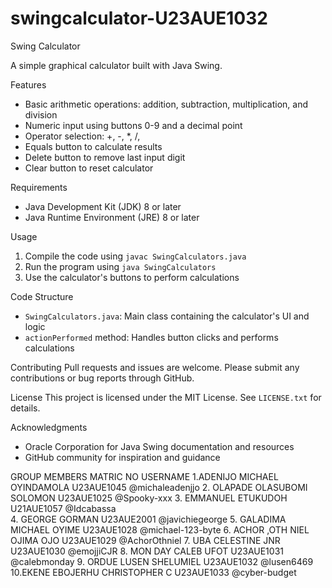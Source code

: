 # swingcalculator-U23AUE1032
Swing Calculator

A simple graphical calculator built with Java Swing.

Features
- Basic arithmetic operations: addition, subtraction, multiplication, and division
- Numeric input using buttons 0-9 and a decimal point
- Operator selection: +, -, *, /, 
- Equals button to calculate results
- Delete button to remove last input digit
- Clear button to reset calculator

Requirements
- Java Development Kit (JDK) 8 or later
- Java Runtime Environment (JRE) 8 or later

Usage
1. Compile the code using `javac SwingCalculators.java`
2. Run the program using `java SwingCalculators`
3. Use the calculator's buttons to perform calculations

Code Structure
- `SwingCalculators.java`: Main class containing the calculator's UI and logic
- `actionPerformed` method: Handles button clicks and performs calculations

Contributing
Pull requests and issues are welcome. Please submit any contributions or bug reports through GitHub.

License
This project is licensed under the MIT License. See `LICENSE.txt` for details.

Acknowledgments
- Oracle Corporation for Java Swing documentation and resources
- GitHub community for inspiration and guidance

GROUP MEMBERS			MATRIC NO	USERNAME
1.ADENIJO MICHAEL OYINDAMOLA	U23AUE1045	@michaleadenjjo
2. OLAPADE OLASUBOMI SOLOMON	U23AUE1025	@Spooky-xxx
3. EMMANUEL ETUKUDOH		U21AUE1057	@Idcabassa	
4. GEORGE GORMAN		U23AUE2001	@javichiegeorge
5. GALADIMA MICHAEL OYIME	U23AUE1028	@michael-123-byte
6. ACHOR ,OTH NIEL OJIMA OJO	U23AUE1029	@AchorOthniel
7. UBA CELESTINE JNR		U23AUE1030	@emojjiCJR
8. MON DAY CALEB UFOT		U23AUE1031	@calebmonday
9. ORDUE LUSEN  SHELUMIEL	U23AUE1032	@lusen6469
10.EKENE EBOJERHU CHRISTOPHER C	U23AUE1033	@cyber-budget
